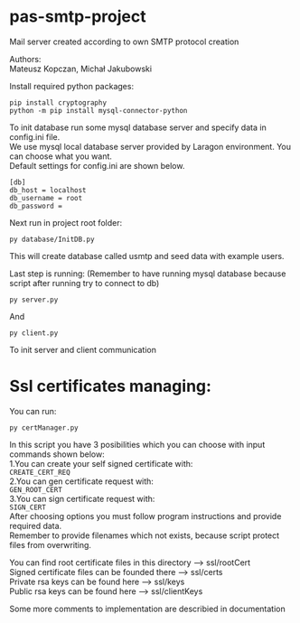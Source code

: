 # pas-smtp-project
Mail server created according to own SMTP protocol creation

Authors:  
Mateusz Kopczan, Michał Jakubowski


Install required python packages:  
```
pip install cryptography
python -m pip install mysql-connector-python
```  
To init database run some mysql database server and specify data in config.ini file.   
We use mysql local database server provided by Laragon environment. You can choose what you want.  
Default settings for config.ini are shown below.     
```
[db]
db_host = localhost
db_username = root
db_password = 
```

Next run in project root folder:  
```
py database/InitDB.py
```
This will create database called usmtp and seed data with example users.


Last step is running: (Remember to have running mysql database because script after running try to connect to db)

```
py server.py
```
And
```
py client.py
```
To init server and client communication

# Ssl certificates managing:

You can run:
```
py certManager.py
```
In this script you have 3 posibilities which you can choose with input commands shown below:   
    1.You can create your self signed certificate with:   
      ```
        CREATE_CERT_REQ
      ```  
    2.You can gen certificate request with:  
      ```
        GEN_ROOT_CERT
      ```  
    3.You can sign certificate request with:  
      ```
        SIGN_CERT
      ```  
After choosing options you must follow program instructions and provide required data.  
Remember to provide filenames which not exists, because script protect files from overwriting.  

You can find root certificate files in this directory --> ssl/rootCert  
Signed certificate files can be founded there --> ssl/certs  
Private rsa keys can be found here --> ssl/keys  
Public rsa keys can be found here --> ssl/clientKeys  

Some more comments to implementation are describied in documentation






